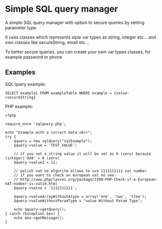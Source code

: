 # Simple SQL query manager

A simple SQL query manager with option to secure queries by setting parameter type. 

It uses classes which represents siple var types as string, integer etc... and own classes 
like secureString, email etc...

To better secure queries, you can create your own var types classes, for example password or phone

## Examples

SQL query example:

	SELECT example1 FROM exampleTable WHERE example = {value->secureString}

PHP example:

	<?php

	require_once 'sqlquery.php';

	echo "Example with a correct data:<br>";
	try {
		$query = new sqlQuery("sqlExample");
		$query->value = 'TEST_VALUE';

		// if you set a string value it will be set as 0 (zero) because (integer)'ddd' = 0 (zero)
		$query->value2 = 11;

		// polish vat no algoritm allows to use 1111111111 vat number
		// if you want to check an european vat no see:
		// http://www.phpclasses.org/package/2280-PHP-Check-if-a-European-VAT-number-is-valid.html
		$query->vatno = '1111111111';

		$query->valueArrayWithoutAtype = array('one', 'two', 'tree');
		$query->valueWithoutParamType = "value Without Param Type";

		echo $query->getQuery();
	} catch (Exception $ex) {
		echo $ex->getMessage();
	}